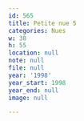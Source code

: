 ```yaml
---
id: 565
title: Petite nue 5
categories: Nues
w: 38
h: 55
location: null
note: null
file: null
year: '1998'
year_start: 1998
year_end: null
image: null

---
```

